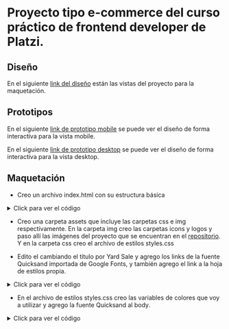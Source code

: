 # Proyecto tipo e-commerce del curso práctico de frontend developer de Platzi.

## Diseño

En el siguiente [link del diseño](https://scene.zeplin.io/project/60afeeed20af1378ed046538) están las vistas del proyecto para la maquetación.

## Prototipos

En el siguiente [link de prototipo mobile](https://www.figma.com/proto/bcEVujIzJj5PNIWwF9pP2w/Platzi_YardSale?node-id=0%3A684&amp%3Bscaling=scale-down&amp%3Bpage-id=0%3A1&amp%3Bstarting-point-node-id=0%3A719) se puede ver el diseño de forma interactiva para la vista mobile.

En el siguiente [link de prototipo desktop](https://www.figma.com/proto/bcEVujIzJj5PNIWwF9pP2w/Platzi_YardSale?node-id=3%3A1308&amp%3Bscaling=scale-down&amp%3Bpage-id=0%3A998&amp%3Bstarting-point-node-id=5%3A2808) se puede ver el diseño de forma interactiva para la vista desktop.

## Maquetación

- Creo un archivo index.html con su estructura básica

<details>
<summary>Click para ver el código</summary>
    <!DOCTYPE html>
    <html lang="en">
    <head>
        <meta charset="UTF-8">
        <meta http-equiv="X-UA-Compatible" content="IE=edge">
        <meta name="viewport" content="width=device-width, initial-scale=1.0">
        <title>Document</title>
    </head>
    <body>
        
    </body>
    </html>
</details>

- Creo una carpeta assets que incluye las carpetas css e img respectivamente. En la carpeta img creo las carpetas icons y logos y paso allí las imágenes del proyecto que se encuentran en el [repositorio](https://github.com/platzi/curso-frontend-developer-practico). Y en la carpeta css creo el archivo de estilos styles.css

- Edito el <head> cambiando el título por Yard Sale y agrego los links de la fuente Quicksand importada de Google Fonts, y también agrego el link a la hoja de estilos propia.

<details>
<summary>Click para ver el código</summary>
``` html

<title>Yard Sale</title>

<link rel="preconnect" href="https://fonts.googleapis.com">
<link rel="preconnect" href="https://fonts.gstatic.com" crossorigin>
<link href="https://fonts.googleapis.com/css2?family=Quicksand:wght@300;500;700&display=swap" rel="stylesheet">
<link rel="stylesheet" href="assets/css/styles.css">
```
</details>

- En el archivo de estilos styles.css creo las variables de colores que voy a utilizar y agrego la fuente Quicksand al body.

<details>
<summary>Click para ver el código</summary>
``` css

:root {
    --white: #ffffff;
    --black: #000000;
    --very-light-pink: #c7c7c7;
    --text-input-field: #f7f7f7;
    --hospital-green: #acd9b2;
}

body {
    font-family: 'Quicksand', sans-serif;
}
```
</details>

